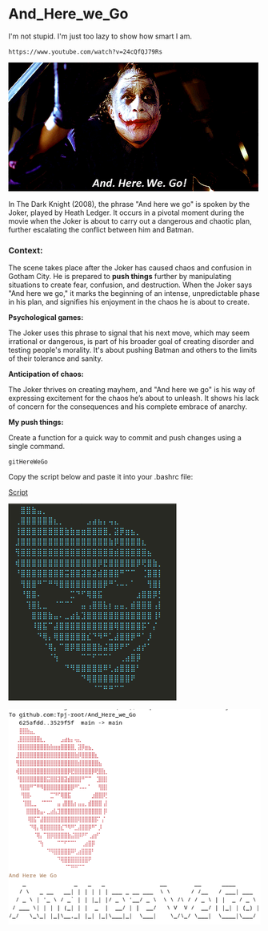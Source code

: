 # And_Here_we_Go
I'm not stupid. I'm just too lazy to show how smart I am.




```
https://www.youtube.com/watch?v=24cQfQJ79Rs
```

![](joker.gif)


In The Dark Knight (2008), the phrase "And here we go" is spoken by the Joker, played by Heath Ledger. 
It occurs in a pivotal moment during the movie when the Joker is about to carry out a dangerous and chaotic plan, further escalating the conflict between him and Batman.


### Context:

The scene takes place after the Joker has caused chaos and confusion in Gotham City.
He is prepared to **push things** further by manipulating situations to create fear, confusion, and destruction.
When the Joker says "And here we go," it marks the beginning of an intense, unpredictable phase in his plan, and signifies his enjoyment in the chaos he is about to create.


**Psychological games:**

The Joker uses this phrase to signal that his next move, which may seem irrational or dangerous, is part of his broader goal of creating disorder and testing people's morality. It's about pushing Batman and others to the limits of their tolerance and sanity.

**Anticipation of chaos:**

The Joker thrives on creating mayhem, and "And here we go" is his way of expressing excitement for the chaos he’s about to unleash. It shows his lack of concern for the consequences and his complete embrace of anarchy.




**My push things:**

Create a function for a quick way to commit and push changes using a single command.

```
gitHereWeGo
```

Copy the script below and paste it into your .bashrc file:


[Script](jocker.sh)



![](face.png)


![](output.png)







